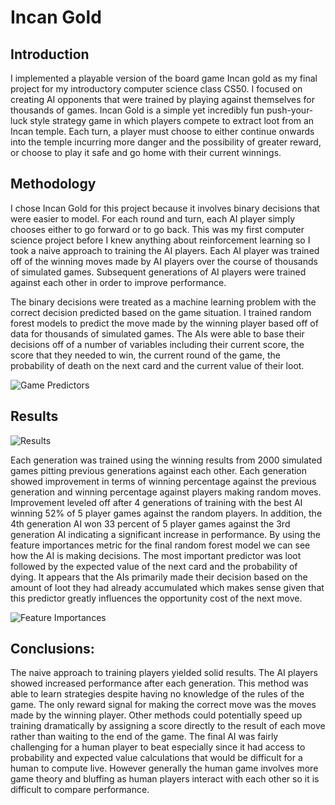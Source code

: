 # Incan Gold
## Introduction
I implemented a playable version of the  board game Incan gold as my final project for my introductory computer science class CS50. I focused on creating AI opponents that were trained by playing against themselves for thousands of games. Incan Gold is a simple yet incredibly fun push-your-luck style strategy game in which players compete to extract loot from an Incan temple. Each turn, a player must choose to either continue onwards into the temple incurring more danger and the possibility of greater reward, or choose to play it safe and go home with their current winnings. 

## Methodology
I chose Incan Gold for this project because it involves binary decisions that were easier to model. For each round and turn, each AI player simply chooses either to go forward or to go back. This was my first computer science project before I knew anything  about reinforcement learning so I took a naive approach to training the AI players. Each AI player was trained off of the winning moves made by AI players over the course of thousands of simulated games. Subsequent generations of AI players were trained against each other in order to improve performance. 

The binary decisions were treated as a machine learning problem with the correct decision predicted based on the game situation. I trained random forest models to predict the move made by the winning player based off of data for thousands of simulated games. The AIs were able to base their decisions off of a number of variables including their current score, the score that they needed to win, the current round of the game, the probability of death on the next card and the current value of their loot.

![Game Predictors](https://github.com/ethankim00/IncanGold/IncanGoldTable.png?raw=true)


## Results

![Results](https://github.com/ethankim00/IncanGold/incan_gold_graph.png?raw=true)

Each generation was trained using the winning results from 2000 simulated games pitting previous generations against each other. Each generation showed improvement in terms of winning percentage against the previous generation and winning percentage against players making random moves. Improvement leveled off after 4 generations of training with the best AI winning 52% of 5 player games against the random players. In addition, the 4th generation AI won 33 percent of 5 player games against the 3rd generation AI indicating a significant increase in performance. By using the feature importances metric for the final random forest model we can see how the AI is making decisions. The most important predictor was loot followed by the expected value of the next card and the probability of dying. It appears that the AIs primarily made their decision based on the amount of loot they had already accumulated which makes sense given that this predictor greatly influences the opportunity cost of the next move. 

![Feature Importances](https://github.com/ethankim00/IncanGold/feature_importances.png?raw=true)

## Conclusions:
The naive approach to training players yielded solid results. The AI players showed increased performance after each generation.  This method was able to learn strategies despite having no knowledge of the rules of the game. The only reward signal for making the correct move was the moves made by the winning player. Other methods could potentially speed up training dramatically by assigning a score directly to the result of each move rather than waiting to the end of the game. The final AI was fairly challenging for a human player to beat especially since it had access to probability and expected value calculations that would be difficult for a human to compute live. However generally the human game involves more game theory and bluffing as human players interact with each other so it is difficult to compare performance. 
